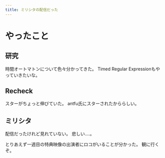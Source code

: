 ```yaml
---
title: ミリシタの配信だった
---
```


# やったこと

## 研究

時間オートマトンについて色々分かってきた。
Timed Regular Expressionもやっていきたいな。

## Recheck

スターがちょっと伸びていた。
antfu氏にスターされたかららしい。

## ミリシタ

配信だったけれど見れていない。
悲しい‥‥。

とりあえず一週目の特典映像の出演者にロコがいることが分かった。
観に行くぞ。
